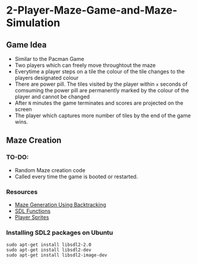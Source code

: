 # 2-Player-Maze-Game-and-Maze-Simulation

## Game Idea
- Similar to the Pacman Game
- Two players which can freely move throughtout the maze
- Everytime a player steps on a tile the colour of the tile changes to the players designated colour
- There are power pill. The tiles visited by the player within ```x``` seconds of comsuming the power pill are permanently marked by the colour of the player and cannot be changed
- After ```N``` minutes the game terminates and scores are projected on the screen
- The player which captures more number of tiles by the end of the game wins.
## Maze Creation
### TO-DO:
- Random Maze creation code
- Called every time the game is booted or restarted.
### Resources
- [Maze Generation Using Backtracking](https://en.wikipedia.org/wiki/User:Dllu/Maze)
- [SDL Functions](http://wiki.libsdl.org/)
- [Player Sprites](https://github.com/DarkMuffinJoe/Pacman/tree/master/Pacman/Resources)

### Installing SDL2 packages on Ubuntu
```shell
sudo apt-get install libsdl2-2.0
sudo apt-get install libsdl2-dev
sudo apt-get install libsdl2-image-dev
```
